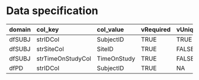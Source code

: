 # Data specification

|domain |col_key           |col_value   |vRequired |vUniqueCols |
|:------|:-----------------|:-----------|:---------|:-----------|
|dfSUBJ |strIDCol          |SubjectID   |TRUE      |TRUE        |
|dfSUBJ |strSiteCol        |SiteID      |TRUE      |FALSE       |
|dfSUBJ |strTimeOnStudyCol |TimeOnStudy |TRUE      |FALSE       |
|dfPD   |strIDCol          |SubjectID   |TRUE      |NA          |
